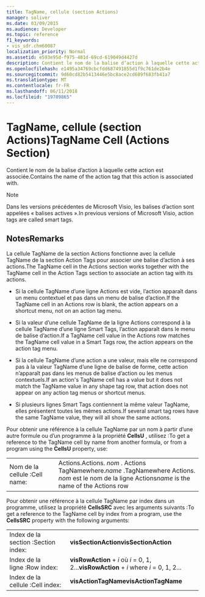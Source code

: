 ```yaml
---
title: TagName, cellule (section Actions)
manager: soliver
ms.date: 03/09/2015
ms.audience: Developer
ms.topic: reference
f1_keywords:
- vis_sdr.chm60087
localization_priority: Normal
ms.assetid: e593e95d-f975-481d-69cd-619049d4427d
description: Contient le nom de la balise d’action à laquelle cette action est associée.
ms.openlocfilehash: e1495a34769cbcfdd687491855d1f9c761de2b4e
ms.sourcegitcommit: 9d60cd82b5413446e5bc8ace2cd689f683fb41a7
ms.translationtype: MT
ms.contentlocale: fr-FR
ms.lasthandoff: 06/11/2018
ms.locfileid: "19789865"
---
```

# <a name="tagname-cell-actions-section"></a><span data-ttu-id="c8f9f-103">TagName, cellule (section Actions)</span><span class="sxs-lookup"><span data-stu-id="c8f9f-103">TagName Cell (Actions Section)</span></span>

<span data-ttu-id="c8f9f-104">Contient le nom de la balise d’action à laquelle cette action est associée.</span><span class="sxs-lookup"><span data-stu-id="c8f9f-104">Contains the name of the action tag that this action is associated with.</span></span>
  
> [!NOTE]
> <span data-ttu-id="c8f9f-105">Dans les versions précédentes de Microsoft Visio, les balises d’action sont appelées « balises actives ».</span><span class="sxs-lookup"><span data-stu-id="c8f9f-105">In previous versions of Microsoft Visio, action tags are called smart tags.</span></span> 
  
## <a name="remarks"></a><span data-ttu-id="c8f9f-106">Notes</span><span class="sxs-lookup"><span data-stu-id="c8f9f-106">Remarks</span></span>

<span data-ttu-id="c8f9f-107">La cellule TagName de la section Actions fonctionne avec la cellule TagName de la section Action Tags pour associer une balise d’action à ses actions.</span><span class="sxs-lookup"><span data-stu-id="c8f9f-107">The TagName cell in the Actions section works together with the TagName cell in the Action Tags section to associate an action tag with its actions.</span></span> 
  
- <span data-ttu-id="c8f9f-108">Si la cellule TagName d’une ligne Actions est vide, l’action apparaît dans un menu contextuel et pas dans un menu de balise d’action.</span><span class="sxs-lookup"><span data-stu-id="c8f9f-108">If the TagName cell in an Actions row is blank, the action appears on a shortcut menu, not on an action tag menu.</span></span>
    
- <span data-ttu-id="c8f9f-109">Si la valeur d’une cellule TagName de la ligne Actions correspond à la cellule TagName d’une ligne Smart Tags, l’action apparaît dans le menu de balise d’action.</span><span class="sxs-lookup"><span data-stu-id="c8f9f-109">If a TagName cell value in the Actions row matches the TagName cell value in a Smart Tags row, the action appears on the action tag menu.</span></span>
    
- <span data-ttu-id="c8f9f-110">Si la cellule TagName d’une action a une valeur, mais elle ne correspond pas à la valeur TagName d’une ligne de balise de forme, cette action n’apparaît pas dans les menus de balise d’action ou les menus contextuels.</span><span class="sxs-lookup"><span data-stu-id="c8f9f-110">If an action's TagName cell has a value but it does not match the TagName value in any shape tag row, that action does not appear on any action tag menus or shortcut menus.</span></span>
    
- <span data-ttu-id="c8f9f-111">Si plusieurs lignes Smart Tags contiennent la même valeur TagName, elles présentent toutes les mêmes actions.</span><span class="sxs-lookup"><span data-stu-id="c8f9f-111">If several smart tag rows have the same TagName value, they will all show the same actions.</span></span>
    
<span data-ttu-id="c8f9f-112">Pour obtenir une référence à la cellule TagName par un nom à partir d’une autre formule ou d’un programme à la propriété **CellsU** , utilisez :</span><span class="sxs-lookup"><span data-stu-id="c8f9f-112">To get a reference to the TagName cell by name from another formula, or from a program using the **CellsU** property, use:</span></span> 
  
|||
|:-----|:-----|
|<span data-ttu-id="c8f9f-113">Nom de la cellule :</span><span class="sxs-lookup"><span data-stu-id="c8f9f-113">Cell name:</span></span>  <br/> |<span data-ttu-id="c8f9f-114">Actions.</span><span class="sxs-lookup"><span data-stu-id="c8f9f-114">Actions.</span></span> <span data-ttu-id="c8f9f-115">*nom* . Actions TagNamewhere.</span><span class="sxs-lookup"><span data-stu-id="c8f9f-115">*name*  .TagNamewhere Actions.</span></span>  <span data-ttu-id="c8f9f-116">*nom* est le nom de la ligne Actions</span><span class="sxs-lookup"><span data-stu-id="c8f9f-116">*name*  is the name of the Actions row</span></span>  <br/> |
   
<span data-ttu-id="c8f9f-117">Pour obtenir une référence à la cellule TagName par index dans un programme, utilisez la propriété **CellsSRC** avec les arguments suivants :</span><span class="sxs-lookup"><span data-stu-id="c8f9f-117">To get a reference to the TagName cell by index from a program, use the **CellsSRC** property with the following arguments:</span></span> 
  
|||
|:-----|:-----|
|<span data-ttu-id="c8f9f-118">Index de la section :</span><span class="sxs-lookup"><span data-stu-id="c8f9f-118">Section index:</span></span>  <br/> |<span data-ttu-id="c8f9f-119">**visSectionAction**</span><span class="sxs-lookup"><span data-stu-id="c8f9f-119">**visSectionAction**</span></span> <br/> |
|<span data-ttu-id="c8f9f-120">Index de la ligne :</span><span class="sxs-lookup"><span data-stu-id="c8f9f-120">Row index:</span></span>  <br/> |<span data-ttu-id="c8f9f-121">**visRowAction** +  *i* où *i* = 0, 1, 2...</span><span class="sxs-lookup"><span data-stu-id="c8f9f-121">**visRowAction** +  *i*  where  *i*  = 0, 1, 2...</span></span>  <br/> |
|<span data-ttu-id="c8f9f-122">Index de la cellule :</span><span class="sxs-lookup"><span data-stu-id="c8f9f-122">Cell index:</span></span>  <br/> |<span data-ttu-id="c8f9f-123">**visActionTagName**</span><span class="sxs-lookup"><span data-stu-id="c8f9f-123">**visActionTagName**</span></span> <br/> |
   

